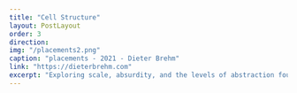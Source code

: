 ```yaml
---
title: "Cell Structure"
layout: PostLayout
order: 3
direction:
img: "/placements2.png"
caption: "placements - 2021 - Dieter Brehm"
link: "https://dieterbrehm.com"
excerpt: "Exploring scale, absurdity, and the levels of abstraction found in biology textbooks."
---
```


